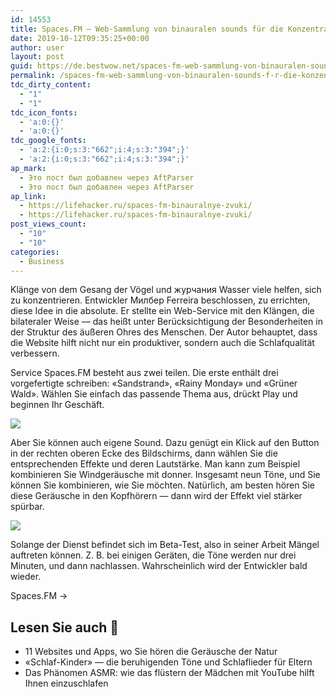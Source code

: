 ```yaml
---
id: 14553
title: Spaces.FM — Web-Sammlung von binauralen sounds für die Konzentration
date: 2019-10-12T09:35:25+00:00
author: user
layout: post
guid: https://de.bestwow.net/spaces-fm-web-sammlung-von-binauralen-sounds-f-r-die-konzentration/
permalink: /spaces-fm-web-sammlung-von-binauralen-sounds-f-r-die-konzentration/
tdc_dirty_content:
  - "1"
  - "1"
tdc_icon_fonts:
  - 'a:0:{}'
  - 'a:0:{}'
tdc_google_fonts:
  - 'a:2:{i:0;s:3:"662";i:4;s:3:"394";}'
  - 'a:2:{i:0;s:3:"662";i:4;s:3:"394";}'
ap_mark:
  - Это пост был добавлен через AftParser
  - Это пост был добавлен через AftParser
ap_link:
  - https://lifehacker.ru/spaces-fm-binauralnye-zvuki/
  - https://lifehacker.ru/spaces-fm-binauralnye-zvuki/
post_views_count:
  - "10"
  - "10"
categories:
  - Business
---
```

Klänge von dem Gesang der Vögel und журчания Wasser viele helfen, sich zu konzentrieren. Entwickler Милбер Ferreira beschlossen, zu errichten, diese Idee in die absolute. Er stellte ein Web-Service mit den Klängen, die bilateraler Weise — das heißt unter Berücksichtigung der Besonderheiten in der Struktur des äußeren Ohres des Menschen. Der Autor behauptet, dass die Website hilft nicht nur ein produktiver, sondern auch die Schlafqualität verbessern.

Service Spaces.FM besteht aus zwei teilen. Die erste enthält drei vorgefertigte schreiben: «Sandstrand», «Rainy Monday» und «Grüner Wald». Wählen Sie einfach das passende Thema aus, drückt Play und beginnen Ihr Geschäft.

![](https://de.bestwow.net/wp-content/uploads/2019/10/spaces-fm-veb-kollekciya-binaural-nyh-zvukov-dlya-koncentracii-1.jpg) 

Aber Sie können auch eigene Sound. Dazu genügt ein Klick auf den Button in der rechten oberen Ecke des Bildschirms, dann wählen Sie die entsprechenden Effekte und deren Lautstärke. Man kann zum Beispiel kombinieren Sie Windgeräusche mit donner. Insgesamt neun Töne, und Sie können Sie kombinieren, wie Sie möchten. Natürlich, am besten hören Sie diese Geräusche in den Kopfhörern — dann wird der Effekt viel stärker spürbar.

![](https://de.bestwow.net/wp-content/uploads/2019/10/spaces-fm-veb-kollekciya-binaural-nyh-zvukov-dlya-koncentracii-2.jpg) 

Solange der Dienst befindet sich im Beta-Test, also in seiner Arbeit Mängel auftreten können. Z. B. bei einigen Geräten, die Töne werden nur drei Minuten, und dann nachlassen. Wahrscheinlich wird der Entwickler bald wieder.

Spaces.FM →

<div>
  <h2 class="read-also__title">
    <span>Lesen Sie auch</span> <span>🧐 </span>
  </h2>
  
  <ul class="read-also__list">
    <li>
      11 Websites und Apps, wo Sie hören die Geräusche der Natur
    </li>
    <li>
      «Schlaf-Kinder» — die beruhigenden Töne und Schlaflieder für Eltern
    </li>
    <li>
      Das Phänomen ASMR: wie das flüstern der Mädchen mit YouTube hilft Ihnen einzuschlafen
    </li>
  </ul>
</div>